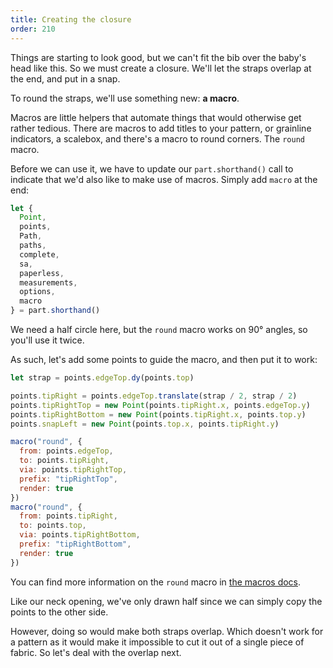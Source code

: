 ```yaml
---
title: Creating the closure
order: 210
---
```


Things are starting to look good, but we can't fit the bib over the baby's head like this.
So we must create a closure. We'll let the straps overlap at the end, and put in a snap.

To round the straps, we'll use something new: **a macro**.

Macros are little helpers that automate things that would otherwise get rather tedious.
There are macros to add titles to your pattern, or grainline indicators, a scalebox, and
there's a macro to round corners. The `round` macro.

Before we can use it, we have to update our `part.shorthand()` call to indicate that we'd
also like to make use of macros. Simply add `macro` at the end:

```js
let {
  Point,
  points,
  Path,
  paths,
  complete,
  sa,
  paperless,
  measurements,
  options,
  macro
} = part.shorthand()
```

We need a half circle here, but the `round` macro works on 90° angles, so you'll use it twice.

As such, let's add some points to guide the macro, and then put it to work:

```js
let strap = points.edgeTop.dy(points.top)

points.tipRight = points.edgeTop.translate(strap / 2, strap / 2)
points.tipRightTop = new Point(points.tipRight.x, points.edgeTop.y)
points.tipRightBottom = new Point(points.tipRight.x, points.top.y)
points.snapLeft = new Point(points.top.x, points.tipRight.y)

macro("round", {
  from: points.edgeTop,
  to: points.tipRight,
  via: points.tipRightTop,
  prefix: "tipRightTop",
  render: true
})
macro("round", {
  from: points.tipRight,
  to: points.top,
  via: points.tipRightBottom,
  prefix: "tipRightBottom",
  render: true
})
```

<Note> You can find more information on the `round` macro in [the macros docs](/reference/macros/round/).</Note>

<Example pattern="tutorial" part="step7" caption="Pretty good, but how are we going to fit it over the baby's head?" />

Like our neck opening, we've only drawn half since we can simply copy the points to the other side.

However, doing so would make both straps overlap. Which doesn't work for a pattern as it would make it
impossible to cut it out of a single piece of fabric. So let's deal with the overlap next.



